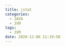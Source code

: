 ```yaml
---
title: jstat
categories:
  - JAVA
  - JVM
tags:
  - JVM
date: 2020-11-06 11:19:58
---
```


<!--more-->